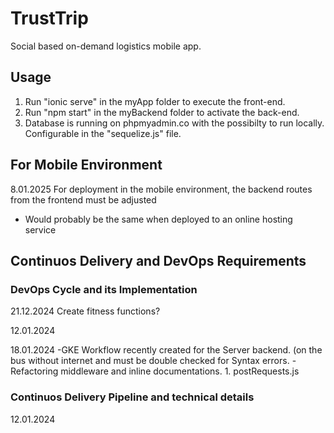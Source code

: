 # TrustTrip

Social based on-demand logistics mobile app.

## Usage

1. Run "ionic serve" in the myApp folder to execute the front-end.
2. Run "npm start" in the myBackend folder to activate the back-end.
3. Database is running on phpmyadmin.co with the possibilty to run locally. Configurable in the "sequelize.js" file.


## For Mobile Environment
8.01.2025
For deployment in the mobile environment, the backend routes from the frontend must be adjusted 
- Would probably be the same when deployed to an online hosting service

## Continuos Delivery and DevOps Requirements
### DevOps Cycle and its Implementation
21.12.2024
Create fitness functions?

12.01.2024

18.01.2024
-GKE Workflow recently created for the Server backend. (on the bus without internet and must be double checked for Syntax errors.
-Refactoring middleware and inline documentations.
    1. postRequests.js


### Continuos Delivery Pipeline and technical details
12.01.2024